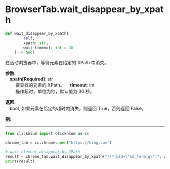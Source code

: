 
# BrowserTab.wait_disappear_by_xpath
```python
def wait_disappear_by_xpath(
        self,
        xpath: str,
        wait_timeout: int = 30
    ) -> bool
```  

在活动浏览器中，等待元素在给定的 XPath 中消失。

**参数:**  
    &emsp;**xpath[Required]**: str     
        &emsp;&emsp; 要查找的元素的 XPath。
    &emsp;**timeout**: int  
        &emsp;&emsp; 操作超时，单位为秒，默认值为 30 秒。

**返回:**  
    &emsp;bool, 如果元素在给定的超时内消失，则返回 True，否则返回 False。

**例:**
***
```python
from clicknium import clicknium as cc

chrome_tab = cc.chrome.open("https://bing.com")

# wait element disappear by XPath
result = chrome_tab.wait_disappear_by_xpath("//*[@id=\"sb_form_q\"]", wait_timeout=5)
print(result)

```